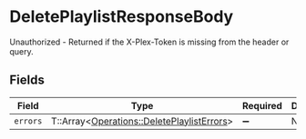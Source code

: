 # DeletePlaylistResponseBody

Unauthorized - Returned if the X-Plex-Token is missing from the header or query.


## Fields

| Field                                                                                         | Type                                                                                          | Required                                                                                      | Description                                                                                   |
| --------------------------------------------------------------------------------------------- | --------------------------------------------------------------------------------------------- | --------------------------------------------------------------------------------------------- | --------------------------------------------------------------------------------------------- |
| `errors`                                                                                      | T::Array<[Operations::DeletePlaylistErrors](../../models/operations/deleteplaylisterrors.md)> | :heavy_minus_sign:                                                                            | N/A                                                                                           |